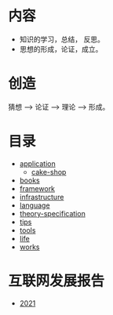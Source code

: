 # 内容
+ 知识的学习，总结， 反思。
+ 思想的形成，论证，成立。

# 创造

猜想 --> 论证 --> 理论 --> 形成。

# 目录

- [application](./application)
    - [cake-shop](./application/cake-shop)
- [books](./books)
- [framework](./framework)
- [infrastructure](./infrastructure)
- [language](./language)
- [theory-specification](./theory-specification)
- [tips](./tips)
- [tools](./tools)
- [life](./life)
- [works](./works)

# 互联网发展报告
+ [2021](https://mp.weixin.qq.com/s/H-Zl9avqjJp_zYBcwwuvEQ?)
